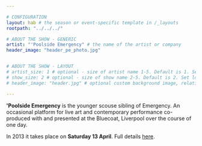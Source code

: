 ```yaml
---

# CONFIGURATION
layout: hab # the season or event-specific template in /_layouts
rootpath: "../../../"

# ABOUT THE SHOW - GENERIC
artist: "'Poolside Emergency" # the name of the artist or company
header_image: "header_pe_photo.jpg"    


# ABOUT THE SHOW - LAYOUT
# artist_size: 1 # optional - size of artist name 1-5. Default is 1. Set longer names to lower values
# show_size: 2 # optional - size of show name 2-5. Default is 2. Set longer names to lower values
# header_image: "header.jpg" # optional custom background image, relative to current page

---
```


**'Poolside Emergency** is the younger scouse sibling of Emergency.  An occasional platform for live art and contemporary performance co-produced with and presented at the Bluecoat, Liverpool over the course of one day.    

In 2013 it takes place on **Saturday 13 April**. Full details [here](/current/2013-poolside/index.html).    



